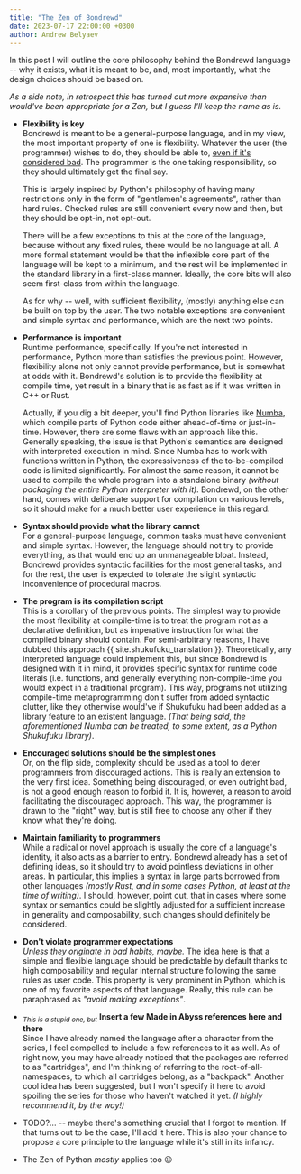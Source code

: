 ```yaml
---
title: "The Zen of Bondrewd"
date: 2023-07-17 22:00:00 +0300
author: Andrew Belyaev
---
```


In this post I will outline the core philosophy behind the Bondrewd language --
why it exists, what it is meant to be, and, most importantly, what the design
choices should be based on.

_As a side note, in retrospect this has turned out more expansive than would've
been appropriate for a Zen, but I guess I'll keep the name as is._

- **Flexibility is key**  
  Bondrewd is meant to be a general-purpose language, and in my view, the most
  important property of one is flexibility. Whatever the user (the programmer)
  wishes to do, they should be able to, <ins>even if it's considered
  bad</ins>. The programmer is the one taking responsibility, so they should
  ultimately get the final say.

  This is largely inspired by Python's philosophy of having many restrictions
  only in the form of "gentlemen's agreements", rather than hard rules.
  Checked rules are still convenient every now and then, but they should be
  opt-in, not opt-out.

  There will be a few exceptions to this at the core of the language, because
  without any fixed rules, there would be no language at all. A more formal
  statement would be that the inflexible core part of the language will be kept
  to a minimum, and the rest will be implemented in the standard library in a
  first-class manner. Ideally, the core bits will also seem first-class from
  within the language.

  As for why -- well, with sufficient flexibility, (mostly) anything else can
  be built on top by the user. The two notable exceptions are convenient and
  simple syntax and performance, which are the next two points.
- **Performance is important**  
  Runtime performance, specifically. If you're not interested in performance,
  Python more than satisfies the previous point. However, flexibility alone
  not only cannot provide performance, but is somewhat at odds with it.
  Bondrewd's solution is to provide the flexibility at compile time, yet
  result in a binary that is as fast as if it was written in C++ or Rust.
  
  Actually, if you dig a bit deeper, you'll find Python libraries like
  [Numba](https://numba.pydata.org/), which compile parts of Python code
  either ahead-of-time or just-in-time. However, there are some flaws with an
  approach like this. Generally speaking, the issue is that Python's semantics
  are designed with interpreted execution in mind. Since Numba has to work with
  functions written in Python, the expressiveness of the to-be-compiled code is
  limited significantly. For almost the same reason, it cannot be used to
  compile the whole program into a standalone binary _(without packaging the
  entire Python interpreter with it)_. Bondrewd, on the other hand, comes with
  deliberate support for compilation on various levels, so it should make for
  a much better user experience in this regard.
- **Syntax should provide what the library cannot**  
  For a general-purpose language, common tasks must have convenient and simple
  syntax. However, the language should not try to provide everything, as that
  would end up an unmanageable bloat. Instead, Bondrewd provides syntactic
  facilities for the most general tasks, and for the rest, the user is expected
  to tolerate the slight syntactic inconvenience of procedural macros.
- **The program is its compilation script**  
  This is a corollary of the previous points. The simplest way to provide the
  most flexibility at compile-time is to treat the program not as a
  declarative definition, but as imperative instruction for what the compiled
  binary should contain. For semi-arbitrary reasons, I have dubbed this
  approach {{ site.shukufuku_translation }}.
  Theoretically, any interpreted language could implement this, but since
  Bondrewd is designed with it in mind, it provides specific syntax for
  runtime code literals (i.e. functions, and generally everything
  non-compile-time you would expect in a traditional program). This way,
  programs not utilizing compile-time metaprogramming don't suffer from added
  syntactic clutter, like they otherwise would've if Shukufuku had been
  added as a library feature to an existent language. _(That being said,
  the aforementioned Numba can be treated, to some extent, as a Python
  Shukufuku library)_.
- **Encouraged solutions should be the simplest ones**  
  Or, on the flip side, complexity should be used as a tool to deter
  programmers from discouraged actions. This is really an extension to the
  very first idea. Something being discouraged, or even outright bad, is not
  a good enough reason to forbid it. It is, however, a reason to avoid
  facilitating the discouraged approach. This way, the programmer is drawn
  to the "right" way, but is still free to choose any other if they know
  what they're doing.
- **Maintain familiarity to programmers**  
  While a radical or novel approach is usually the core of a language's
  identity, it also acts as a barrier to entry. Bondrewd already has a set
  of defining ideas, so it should try to avoid pointless deviations in other
  areas. In particular, this implies a syntax in large parts borrowed from
  other languages _(mostly Rust, and in some cases Python, at least at the
  time of writing)_. I should, however, point out, that in cases where some
  syntax or semantics could be slightly adjusted for a sufficient increase
  in generality and composability, such changes should definitely be considered.
- **Don't violate programmer expectations**  
  _Unless they originate in bad habits, maybe._ The idea here is that a simple
  and flexible language should be predictable by default thanks to high
  composability and regular internal structure following the same rules as
  user code. This property is very prominent in Python, which is one of my
  favorite aspects of that language. Really, this rule can be paraphrased as
  _"avoid making exceptions"_.
- <sub>_This is a stupid one, but_</sub> **Insert a few Made in Abyss references
  here and there**  
  Since I have already named the language after a character from the series,
  I feel compelled to include a few references to it as well. As of right now,
  you may have already noticed that the packages are referred to as
  "cartridges", and I'm thinking of referring to the root-of-all-namespaces,
  to which all cartridges belong, as a "backpack". Another cool idea has been
  suggested, but I won't specify it here to avoid spoiling the series for
  those who haven't watched it yet. _(I highly recommend it, by the way!)_
- <span class="text-green-600">TODO?...</span> -- maybe there's something
  crucial that I forgot to mention. If that turns out to be the case, I'll
  add it here. This is also your chance to propose a core principle to the
  language while it's still in its infancy.
- The Zen of Python _mostly_ applies too &#x1F609;

<!--
TODO: Update about the similarity and distinctions between rtime and ctime
languages, based on the discussion with Andy Chu.

The full discussion, for reference:

https://www.reddit.com/r/ProgrammingLanguages/comments/155t03q/comment/jt83vp9/?utm_source=share&utm_medium=web2x&context=3

> abel1502r
I'm writing my bootstrap compiler in C++, but all of my code generation tools
so far are written in python. Jinja templates are far better for this than any
other alternatives I've seen, especially when you need extensive calculations
behind the scene to generate the payload. Here's a link, if you're interested.
asdl++ generates the AST classes, pegen++ generates the parser and tokens
generates the lexing automatas and some related enums


> oilshell:
Ha cool! Oils is using both ASDL and pgen2 with C++ back ends as well. It's
been all over the blog, not particularly organized, but I may write up an
architecture description later:

https://www.oilshell.org/blog/2022/03/middle-out.html

https://www.oilshell.org/blog/tags.html?tag=ASDL#ASDL

I've indeed found it useful to borrow metalanguages from Python itself. Also
MyPy has been very useful.

I took at look at https://bondrewd.readthedocs.io/en/latest/ , seems interesting

I have a long-term idea to do something similar. Oils is made faster via a
translator from statically typed Python to C++ called "mycpp". And we have our
own runtime for mycpp.

There are some cool parts of the runtime that I would like to expose to users
eventually. Basically "hoisting" our tools up to the user level.

The funny thing is that it naturally leads to an architecture where you have a
"YSH" for metaprogramming a faster language "Tea".
It would basically be like if:

shell was a good language

the C preprocessor and shell were the SAME language (they are kinda similar if
you squint?)

So you have a single good dynamic language for metaprogramming a fast language

Anyway, if you want a bunch of real use cases for compile-time metaprogramming,
we have many. We use textual code generation, with 3 major code generators and
maybe 7 minor ones, but it would be nice if the metalanguage had real
compile-time execution.


> abel1502r:
Cooperating with Oils would be cool, but I fear it's still quite a distant
goal. At the moment, I'm stuck on properly designing ang implementing the
compile-time language's self-referential core (i.e., what CPython does for
type and object, except with traits and a lot of other nuances). Recently,
I've been excusing my procrastination with this by focusing on the language's
website, which, by the way, has a blog with somewhat more up-to date
information on the language than the docs. I'm actually writing a post on
the aforementioned issue and the related concepts right now.

I do like the ideas, though, (both of putting Bondrewd to good use for
metaprogramming in an existing project, and of tighter interactions between
the shell and a metaprogramming language), and will absolutely look into them
after reaching a sufficient working prototype


> oilshell:
Cool, I checked out the blog posts

I'm excited for your journey :) IMO the beginning is the most fun part of
making a language -- you can explore anything

Now that I've been doing this for over 7 years, I'm still having fun, but I
have to resist the urge to go on tangents :)

One thing I find interesting is whether the metaprogramming language is the
same as the language, or different

For a compiled language, there are some big tradeoffs there
(e.g. memory management and safety)

It makes me think of Lua/Terra as well -- I remember there was a great research
paper on the system, but the gap between research and production is VERY large

https://erikmcclure.com/blog/a-rant-on-terra/


> abel1502r:
Thanks!

I've conducted a lot of mental experiments relating to this, and have come to
these conclusions:

The compile-time and run-time languages are intertwined -- for ctime code,
rtime definitions are really just a special kind of literals, and for rtime
code, ctime code can be embedded all over the place (like a text template, but
semantic instead of textual)

As much as possible should be common between the two languages. I almost want
to say they should be the same, but there are a few significant caveats[1]

The user must clearly realize the distinction between the two, even if they
were identical in terms of syntax and semantics, because of their different
roles towards each other.

The ctime language should support itself in the same way it does to the rtime
language

Because of that, I'll say they are different languages, but are designed with
this specific interoperation in mind. The grammar is actually the same, but,
for instance, the value semantics are different. For rtime, each value is
uniquely owned by something, whereas for ctime values are shared with reference
counting. This, on the one hand, aims to better fit the underlying platform,
but also resolves some otherwise confusing moments (see below).

[1]: For example, types are regular ctime objects (both for rtime and ctime).
If they were subject to the same ownership semantics as runtime values, the
construct `let a: uint4 = 1` would either move or copy the global uint4. Move
is obviously undesirable. Copy seems fine at first glance, but demanding all
types be trivially copyable has its issues. It would mean types cannot have
proper attributes, because those would be tied to a specific copy, rather than
the type itself. So, defining something like `uint4::MAX` would only affect the
following usages of the type, but not the already processed ones.
The alternative is to demand explicit passing by reference, however
`let a: &uint4 = 1` would be extremely confusing.

Another inevitable semantic difference is forward references. While for rtime
code those could be automatically resolved at compile-time, for ctime code
this would be computationally inefficient, confusing and often impossible.
So instead I chose to do what Python does, requring everything to be defined
by the time of first usage.

Appropriate rtime code can still be interpreted at ctime for the purposes of
constant-folding and inlining. This, however, has to be done consciously, to
avoid confusion about the boundaries between rtime and ctime. Probably, rtime
code will also be able to interact with ctime constructs through a specific
interface, similar to how Python allows C extension libraries.

As for Terra, this is the first time I've heard of it, and its premise does
seem quite similar to Bondrewd's. I'll look into it in more detail, to
hopefully learn from their experience if there's something I'm doing severely
wrong. However, I like to think I've avoided some of the more severe issues
they have, according to that blogpost. I've actually considered just making a
Python library to simplify writing programs as compilation scripts, but have
decided against it. While both Lua and Python are self-implemented (if observed
from within the language), the runtime language on top of them would have to be
integrated into the same mechanism in order to be sufficiently uniform, and
that would make it poorly suited for performance-sensitive runtime evaluation

-->
